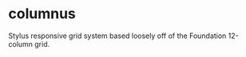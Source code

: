 columnus
========

Stylus responsive grid system based loosely off of the Foundation 12-column grid.

